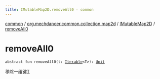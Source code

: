 ```yaml
---
title: IMutableMap2D.removeAll0 - common
---
```


[common](../../index.html) / [org.mechdancer.common.collection.map2d](../index.html) / [IMutableMap2D](index.html) / [removeAll0](./remove-all0.html)

# removeAll0

`abstract fun removeAll0(t: `[`Iterable`](https://kotlinlang.org/api/latest/jvm/stdlib/kotlin.collections/-iterable/index.html)`<T>): `[`Unit`](https://kotlinlang.org/api/latest/jvm/stdlib/kotlin/-unit/index.html)

移除一组键[T](index.html#T)

